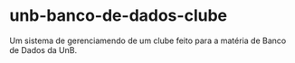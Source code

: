 # unb-banco-de-dados-clube
Um sistema de gerenciamendo de um clube feito para a matéria de Banco de Dados da UnB.
